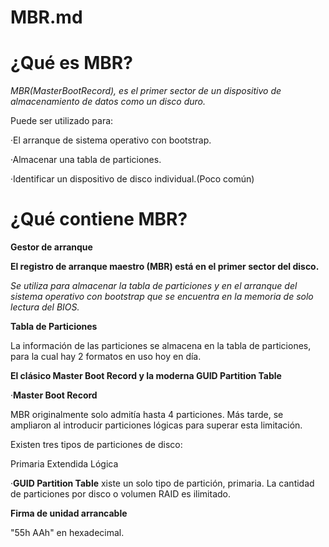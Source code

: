 # MBR.md
# ¿Qué es MBR?
_MBR(MasterBootRecord), es el primer sector de un dispositivo de almacenamiento de datos como un disco duro._

Puede ser utilizado para:

·El arranque de sistema operativo con bootstrap.

·Almacenar una tabla de particiones.

·Identificar un dispositivo de disco individual.(Poco común)

# ¿Qué contiene MBR?

__Gestor de arranque__

__El registro de arranque maestro (MBR) está en el primer sector del disco.__

_Se utiliza para almacenar la tabla de particiones y en el arranque del sistema operativo con bootstrap que se encuentra en la memoria de solo lectura del BIOS._

__Tabla  de Particiones__

La información de las particiones se almacena en la tabla de particiones, para la cual hay 2 formatos en uso hoy en día.

__El clásico Master Boot Record y la moderna GUID Partition Table__

·__Master Boot Record__

MBR originalmente solo admitía hasta 4 particiones. Más tarde, se ampliaron al introducir particiones lógicas para superar esta limitación.

Existen tres tipos de particiones de disco:

Primaria
Extendida
Lógica

·__GUID Partition Table__
xiste un solo tipo de partición, primaria. La cantidad de particiones por disco o volumen RAID es ilimitado.

__Firma de unidad arrancable__

"55h AAh" en hexadecimal.
